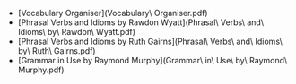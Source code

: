 - [Vocabulary Organiser](Vocabulary\ Organiser.pdf)
- [Phrasal Verbs and Idioms by Rawdon Wyatt](Phrasal\ Verbs\ and\ Idioms\ by\ Rawdon\ Wyatt.pdf) 
- [Phrasal Verbs and Idioms by Ruth Gairns](Phrasal\ Verbs\ and\ Idioms\ by\ Ruth\ Gairns.pdf) 
- [Grammar in Use by Raymond Murphy](Grammar\ in\ Use\ by\ Raymond\ Murphy.pdf) 
